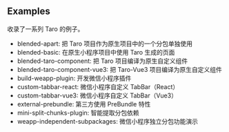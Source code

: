 ## Examples

收录了一系列 Taro 的例子。

- blended-apart: 把 Taro 项目作为原生项目中的一个分包单独使用
- blended-basic: 在原生小程序项目中使用 Taro 生成的页面
- blended-taro-component: 把 Taro 项目编译为原生自定义组件
- blended-taro-component-vue3: 把 Taro-Vue3 项目编译为原生自定义组件
- build-weapp-plugin: 开发微信小程序插件
- custom-tabbar-react: 微信小程序自定义 TabBar（React）
- custom-tabbar-vue3: 微信小程序自定义 TabBar（Vue3）
- external-prebundle: 第三方使用 PreBundle 特性
- mini-split-chunks-plugin: 智能提取分包依赖
- weapp-independent-subpackages: 微信小程序独立分包功能演示

